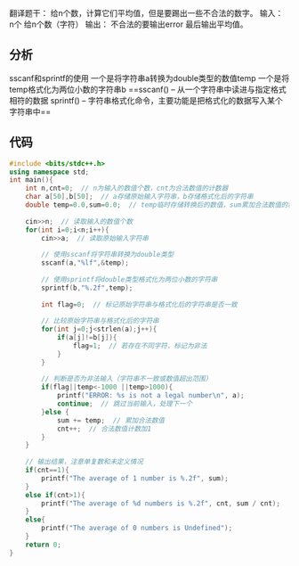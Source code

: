 翻译题干：
给n个数，计算它们平均值，但是要踢出一些不合法的数字。
输入：
n个
给n个数（字符）
输出：
不合法的要输出error
最后输出平均值。
## 分析
sscanf和sprintf的使用
一个是将字符串a转换为double类型的数值temp
一个是将temp格式化为两位小数的字符串b
==sscanf() – 从⼀个字符串中读进与指定格式相符的数据
sprintf() – 字符串格式化命令，主要功能是把格式化的数据写⼊某个字符串中==
## 代码
```cpp
#include <bits/stdc++.h>
using namespace std;
int main(){
    int n,cnt=0;  // n为输入的数值个数，cnt为合法数值的计数器
    char a[50],b[50];  // a存储原始输入字符串，b存储格式化后的字符串
    double temp=0.0,sum=0.0;  // temp临时存储转换后的数值，sum累加合法数值的和
    
    cin>>n;  // 读取输入的数值个数
    for(int i=0;i<n;i++){
        cin>>a;  // 读取原始输入字符串
        
        // 使用sscanf将字符串转换为double类型
        sscanf(a,"%lf",&temp);
        
        // 使用sprintf将double类型格式化为两位小数的字符串
        sprintf(b,"%.2f",temp);
        
        int flag=0;  // 标记原始字符串与格式化后的字符串是否一致
        
        // 比较原始字符串与格式化后的字符串
        for(int j=0;j<strlen(a);j++){
            if(a[j]!=b[j]){
                flag=1;  // 若存在不同字符，标记为非法
            }
        }
        
        // 判断是否为非法输入（字符串不一致或数值超出范围）
        if(flag||temp<-1000 ||temp>1000){
            printf("ERROR: %s is not a legal number\n", a);
            continue;  // 跳过当前输入，处理下一个
        }else {
            sum += temp;  // 累加合法数值
            cnt++;  // 合法数值计数加1
        }
    }
    
    // 输出结果，注意单复数和未定义情况
    if(cnt==1){
        printf("The average of 1 number is %.2f", sum);
    }
    else if(cnt>1){
        printf("The average of %d numbers is %.2f", cnt, sum / cnt);
    }
    else{
        printf("The average of 0 numbers is Undefined");
    }
    return 0;
}
```